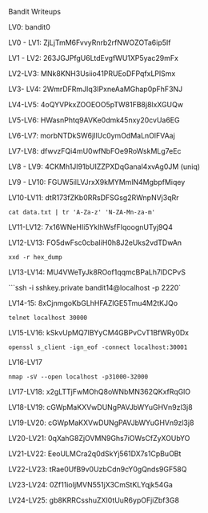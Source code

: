 Bandit Writeups

LV0: bandit0

LV0 - LV1: ZjLjTmM6FvvyRnrb2rfNWOZOTa6ip5If

LV1 - LV2: 263JGJPfgU6LtdEvgfWU1XP5yac29mFx

LV2-LV3: MNk8KNH3Usiio41PRUEoDFPqfxLPlSmx

LV3- LV4: 2WmrDFRmJIq3IPxneAaMGhap0pFhF3NJ

LV4-LV5: 4oQYVPkxZOOEOO5pTW81FB8j8lxXGUQw

LV5-LV6: HWasnPhtq9AVKe0dmk45nxy20cvUa6EG

LV6-LV7: morbNTDkSW6jIlUc0ymOdMaLnOlFVAaj

LV7-LV8: dfwvzFQi4mU0wfNbFOe9RoWskMLg7eEc

LV8 - LV9: 4CKMh1JI91bUIZZPXDqGanal4xvAg0JM (uniq)

LV9 - LV10: FGUW5ilLVJrxX9kMYMmlN4MgbpfMiqey

LV10-LV11: dtR173fZKb0RRsDFSGsg2RWnpNVj3qRr

```cat data.txt | tr 'A-Za-z' 'N-ZA-Mn-za-m'```

LV11-LV12: 7x16WNeHIi5YkIhWsfFIqoognUTyj9Q4

LV12-LV13: FO5dwFsc0cbaIiH0h8J2eUks2vdTDwAn

```xxd -r hex_dump```

LV13-LV14: MU4VWeTyJk8ROof1qqmcBPaLh7lDCPvS

```ssh -i sshkey.private bandit14@localhost -p 2220`

LV14-15: 8xCjnmgoKbGLhHFAZlGE5Tmu4M2tKJQo

```telnet localhost 30000```

LV15-LV16: kSkvUpMQ7lBYyCM4GBPvCvT1BfWRy0Dx

```openssl s_client -ign_eof -connect localhost:30001```

LV16-LV17

```nmap -sV --open localhost -p31000-32000``` 

LV17-LV18: x2gLTTjFwMOhQ8oWNbMN362QKxfRqGlO

LV18-LV19: cGWpMaKXVwDUNgPAVJbWYuGHVn9zl3j8

LV19-LV20: cGWpMaKXVwDUNgPAVJbWYuGHVn9zl3j8

LV20-LV21: 0qXahG8ZjOVMN9Ghs7iOWsCfZyXOUbYO

LV21-LV22: EeoULMCra2q0dSkYj561DX7s1CpBuOBt

LV22-LV23: tRae0UfB9v0UzbCdn9cY0gQnds9GF58Q

LV23-LV24: 0Zf11ioIjMVN551jX3CmStKLYqjk54Ga

LV24-LV25: gb8KRRCsshuZXI0tUuR6ypOFjiZbf3G8